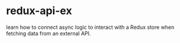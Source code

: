 # redux-api-ex
learn how to connect async logic to interact with a Redux store when fetching data from an external API.
